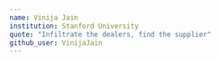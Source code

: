 ```yaml
---
name: Vinija Jain
institution: Stanford University
quote: "Infiltrate the dealers, find the supplier"
github_user: VinijaJain
---
```

